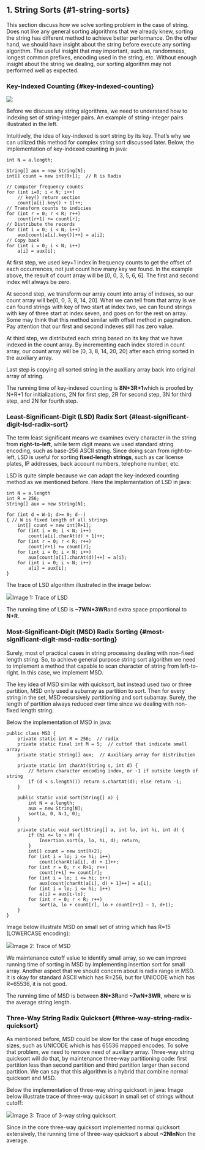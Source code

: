 ## 1\. String Sorts {#1-string-sorts}

This section discuss how we solve sorting problem in the case of string. Does not like any general sorting algorithms that we already knew, sorting the string has different method to achieve better performance. On the other hand, we should have insight about the string before execute any sorting algorithm. The useful insight that may important, such as, randomness, longest common prefixes, encoding used in the string, etc. Without enough insight about the string we dealing, our sorting algorithm may not performed well as expected.

### Key-Indexed Counting {#key-indexed-counting}

![](../assets/image1.png)

Before we discuss any string algorithms, we need to understand how to indexing set of string-integer pairs. An example of string-integer pairs illustrated in the left.

Intuitively, the idea of key-indexed is sort string by its key. That’s why we can utilized this method for complex string sort discussed later. Below, the implementation of key-indexed counting in java:

```
int N = a.length;

String[] aux = new String[N];
int[] count = new int[R+1];  // R is Radix

// Computer frequency counts
for (int i=0; i < N; i++)
	// key() return section
	count[a[i].key() + 1]++;
// Transform counts to indicies
for (int r = 0; r < R; r++)
	count[r+1] += count[r];
// Distribute the records
for (int i = 0; i < N; i++)
	aux[count[a[i].key()]++] = a[i];
// Copy back
for (int i = 0; i < N; i++)
	a[i] = aux[i];
```

At first step, we used key+1 index in frequency counts to get the offset of each occurrences, not just count how many key we found. In the example above, the result of count array will be [0, 0, 3, 5, 6, 6]. The first and second index will always be zero.

At second step, we transform our array count into array of indexes, so our count array will be[0, 0, 3, 8, 14, 20]. What we can tell from that array is we can found strings with key of two start at index two, we can found strings with key of three start at index seven, and goes on for the rest on array. Some may think that this method similar with offset method in pagination. Pay attention that our first and second indexes still has zero value.

At third step, we distributed each string based on its key that we have indexed in the count array. By incrementing each index stored in count array, our count array will be [0, 3, 8, 14, 20, 20] after each string sorted in the auxiliary array.

Last step is copying all sorted string in the auxiliary array back into original array of string.

The running time of key-indexed counting is **8N+3R+1**which is proofed by N+R+1 for initializations, 2N for first step, 2R for second step, 3N for third step, and 2N for fourth step.

### Least-Significant-Digit (LSD) Radix Sort {#least-significant-digit-lsd-radix-sort}

The term least significant means we examines every character in the string from **right-to-left**, while term digit means we used standard string encoding, such as base-256 ASCII string. Since doing scan from right-to-left, LSD is useful for sorting **fixed-length strings**, such as car license plates, IP addresses, back account numbers, telephone number, etc.

LSD is quite simple because we can adapt the key-indexed counting method as we mentioned before. Here the implementation of LSD in java:

```
int N = a.length
int R = 256;
String[] aux = new String[N];

for (int d = W-1; d>= 0; d--)
{ // W is fixed length of all strings
	int[] count = new int[R+1];
	for (int i = 0; i < N; i++)
		count[a[i].charAt(d) + 1]++;
	for (int r = 0; r < R; r++)
		count[r+1] += count[r];
	for (int i = 0; i < N; i++)
		aux[count[a[i].charAt(d)]++] = a[i];
	for (int i = 0; i < N; i++)
		a[i] = aux[i];
}
```

The trace of LSD algorithm illustrated in the image below:

![](../assets/image2.png)Image 1: Trace of LSD

The running time of LSD is **~7WN+3WR**and extra space proportional to **N+R**.

### Most-Significant-Digit (MSD) Radix Sorting {#most-significant-digit-msd-radix-sorting}

Surely, most of practical cases in string processing dealing with non-fixed length string. So, to achieve general purpose string sort algorithm we need to implement a method that capable to scan character of string from left-to-right. In this case, we implement MSD.

The key idea of MSD similar with quicksort, but instead used two or three partition, MSD only used a subarray as partition to sort. Then for every string in the set, MSD recursively partitioning and sort subarray. Surely, the length of partition always reduced over time since we dealing with non-fixed length string.

Below the implementation of MSD in java:

```
public class MSD {
	private static int R = 256;  // radix
	private static final int M = 5;  // cuttof that indicate small array
	private static String[] aux;  // Auxiliary array for distribution

	private static int charAt(String s, int d) {
		// Return character encoding index, or -1 if outsite length of string
		if (d < s.length()) return s.chartAt(d); else return -1;
	}

	public static void sort(String[] a) {
		int N = a.length;
		aux = new String[N];
		sort(a, 0, N-1, 0);
	}

	private static void sort(String[] a, int lo, int hi, int d) {
		if (hi <= lo + M) {
			Insertion.sort(a, lo, hi, d); return;
		}
		int[] count = new int[R+2];
		for (int i = lo; i <= hi; i++)
			count[charAt(a[i], d) + 1]++;
		for (int r = 0; r < R+1; r++)
			count[r+1] += count[r];
		for (int i = lo; i <= hi; i++)
			aux[count[charAt(a[i], d) + 1]++] = a[i];
		for (int i = lo; i <= hi; i++)
			a[i] = aux[i-lo];
		for (int r = 0; r < R; r++)
			sort(a, lo + count[r], lo + count[r+1] – 1, d+1);
	}
}
```

Image below illustrate MSD on small set of string which has R=15 (LOWERCASE encoding):

![](../assets/image3.png)Image 2: Trace of MSD

We maintenance cutoff value to identify small array, so we can improve running time of sorting in MSD by implementing insertion sort for small array. Another aspect that we should concern about is radix range in MSD. It is okay for standard ASCII which has R=256, but for UNICODE which has R=65536, it is not good.

The running time of MSD is between **8N+3R**and **~7wN+3WR**, where w is the average string length.

### Three-Way String Radix Quicksort {#three-way-string-radix-quicksort}

As mentioned before, MSD could be slow for the case of huge encoding sizes, such as UNICODE which is has 65536 mapped encodes. To solve that problem, we need to remove need of auxiliary array. Three-way string quicksort will do that, by maintenance three-way partitioning code: first partition less than second partition and third partition larger than second partition. We can say that this algorithm is a hybrid that combine normal quicksort and MSD.

Below the implementation of three-way string quicksort in java:
Image below illustrate trace of three-way quicksort in small set of strings without cutoff:

![](../assets/image4.png)Image 3: Trace of 3-way string quicksort

Since in the core three-way quicksort implemented normal quicksort extensively, the running time of three-way quicksort s about **~2NlnN**on the average.